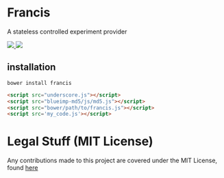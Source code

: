 # Francis
A stateless controlled experiment provider

<a title="Build Status" href="https://travis-ci.org/Betterment/francis">
  <img src="https://secure.travis-ci.org/Betterment/francis.svg?branch=master" />
</a>
<a href="https://gitter.im/Betterment/francis?utm_source=badge&utm_medium=badge&utm_campaign=pr-badge&utm_content=body_badge">
  <img src="https://badges.gitter.im/Join%20Chat.svg' alt='Gitter Chat" />
</a>

## installation

`bower install francis`

```html
<script src="underscore.js"></script>
<script src="blueimp-md5/js/md5.js"></script>
<script src="bower/path/to/francis.js"></script>
<script src='my_code.js'></script>
```

# Legal Stuff (MIT License)
Any contributions made to this project are covered under the MIT License, found [here](LICENSE)